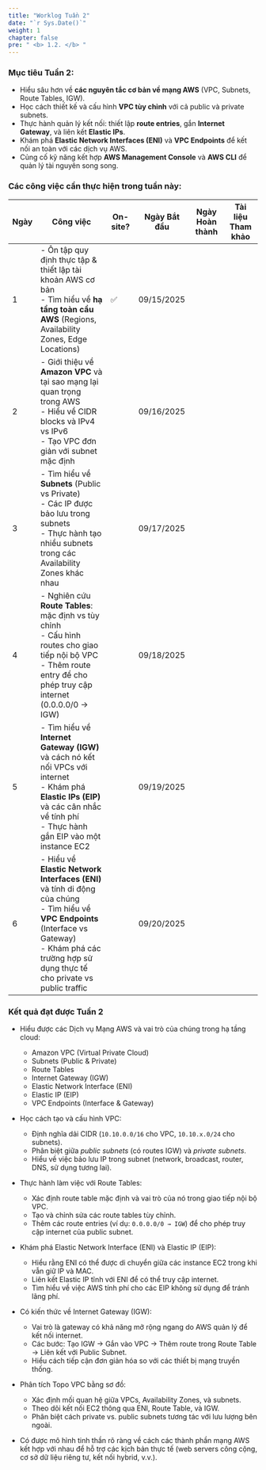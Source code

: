 ```yaml
---
title: "Worklog Tuần 2"
date: "`r Sys.Date()`"
weight: 1
chapter: false
pre: " <b> 1.2. </b> "
---
```


### Mục tiêu Tuần 2:

- Hiểu sâu hơn về **các nguyên tắc cơ bản về mạng AWS** (VPC, Subnets, Route Tables, IGW).
- Học cách thiết kế và cấu hình **VPC tùy chỉnh** với cả public và private subnets.
- Thực hành quản lý kết nối: thiết lập **route entries**, gắn **Internet Gateway**, và liên kết **Elastic IPs**.
- Khám phá **Elastic Network Interfaces (ENI)** và **VPC Endpoints** để kết nối an toàn với các dịch vụ AWS.
- Củng cố kỹ năng kết hợp **AWS Management Console** và **AWS CLI** để quản lý tài nguyên song song.

### Các công việc cần thực hiện trong tuần này:

| Ngày | Công việc                                                                                                                                                                                                         | On-site? | Ngày Bắt đầu | Ngày Hoàn thành | Tài liệu Tham khảo |
| ---- | ----------------------------------------------------------------------------------------------------------------------------------------------------------------------------------------------------------------- | -------- | ------------ | --------------- | ------------------ |
| 1    | - Ôn tập quy định thực tập & thiết lập tài khoản AWS cơ bản <br> - Tìm hiểu về **hạ tầng toàn cầu AWS** (Regions, Availability Zones, Edge Locations)                                                             | ✅       | 09/15/2025   |                 |                    |
| 2    | - Giới thiệu về **Amazon VPC** và tại sao mạng lại quan trọng trong AWS <br> - Hiểu về CIDR blocks và IPv4 vs IPv6 <br> - Tạo VPC đơn giản với subnet mặc định                                                    |          | 09/16/2025   |                 |                    |
| 3    | - Tìm hiểu về **Subnets** (Public vs Private) <br> - Các IP được bảo lưu trong subnets <br> - Thực hành tạo nhiều subnets trong các Availability Zones khác nhau                                                  |          | 09/17/2025   |                 |                    |
| 4    | - Nghiên cứu **Route Tables**: mặc định vs tùy chỉnh <br> - Cấu hình routes cho giao tiếp nội bộ VPC <br> - Thêm route entry để cho phép truy cập internet (0.0.0.0/0 → IGW)                                      |          | 09/18/2025   |                 |                    |
| 5    | - Tìm hiểu về **Internet Gateway (IGW)** và cách nó kết nối VPCs với internet <br> - Khám phá **Elastic IPs (EIP)** và các cân nhắc về tính phí <br> - Thực hành gắn EIP vào một instance EC2                     |          | 09/19/2025   |                 |                    |
| 6    | - Hiểu về **Elastic Network Interfaces (ENI)** và tính di động của chúng <br> - Tìm hiểu về **VPC Endpoints** (Interface vs Gateway) <br> - Khám phá các trường hợp sử dụng thực tế cho private vs public traffic |          | 09/20/2025   |                 |                    |

### Kết quả đạt được Tuần 2

- Hiểu được các Dịch vụ Mạng AWS và vai trò của chúng trong hạ tầng cloud:

  - Amazon VPC (Virtual Private Cloud)
  - Subnets (Public & Private)
  - Route Tables
  - Internet Gateway (IGW)
  - Elastic Network Interface (ENI)
  - Elastic IP (EIP)
  - VPC Endpoints (Interface & Gateway)

- Học cách tạo và cấu hình VPC:

  - Định nghĩa dải CIDR (`10.10.0.0/16` cho VPC, `10.10.x.0/24` cho subnets).
  - Phân biệt giữa _public subnets_ (có routes IGW) và _private subnets_.
  - Hiểu về việc bảo lưu IP trong subnet (network, broadcast, router, DNS, sử dụng tương lai).

- Thực hành làm việc với Route Tables:

  - Xác định route table mặc định và vai trò của nó trong giao tiếp nội bộ VPC.
  - Tạo và chỉnh sửa các route tables tùy chỉnh.
  - Thêm các route entries (ví dụ: `0.0.0.0/0 → IGW`) để cho phép truy cập internet của public subnet.

- Khám phá Elastic Network Interface (ENI) và Elastic IP (EIP):

  - Hiểu rằng ENI có thể được di chuyển giữa các instance EC2 trong khi vẫn giữ IP và MAC.
  - Liên kết Elastic IP tĩnh với ENI để có thể truy cập internet.
  - Tìm hiểu về việc AWS tính phí cho các EIP không sử dụng để tránh lãng phí.

- Có kiến thức về Internet Gateway (IGW):

  - Vai trò là gateway có khả năng mở rộng ngang do AWS quản lý để kết nối internet.
  - Các bước: Tạo IGW → Gắn vào VPC → Thêm route trong Route Table → Liên kết với Public Subnet.
  - Hiểu cách tiếp cận đơn giản hóa so với các thiết bị mạng truyền thống.

- Phân tích Topo VPC bằng sơ đồ:

  - Xác định mối quan hệ giữa VPCs, Availability Zones, và subnets.
  - Theo dõi kết nối EC2 thông qua ENI, Route Table, và IGW.
  - Phân biệt cách private vs. public subnets tương tác với lưu lượng bên ngoài.

- Có được mô hình tinh thần rõ ràng về cách các thành phần mạng AWS kết hợp với nhau để hỗ trợ các kịch bản thực tế (web servers công cộng, cơ sở dữ liệu riêng tư, kết nối hybrid, v.v.).
